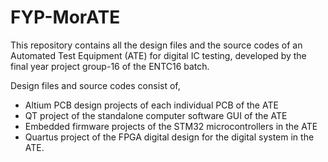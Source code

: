 # FYP-MorATE
This repository contains all the design files and the source codes of an Automated Test Equipment (ATE) for digital IC testing, developed by the final year project group-16 of the ENTC16 batch.

Design files and source codes consist of,
* Altium PCB design projects of each individual PCB of the ATE
* QT project of the standalone computer software GUI of the ATE
* Embedded firmware projects of the STM32 microcontrollers in the ATE
* Quartus project of the FPGA digital design for the digital system in the ATE.

